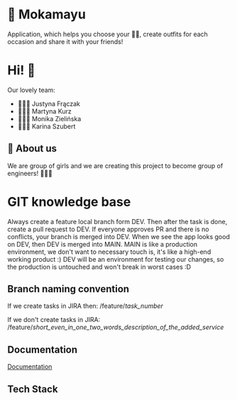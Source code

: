 
# 🌸 Mokamayu

Application, which helps you choose your 👗👖, create outfits for each occasion and share it with your friends!



# Hi! 👋
Our lovely team:
- 👩🏽‍💻 Justyna Frączak 
- 👩🏽‍💻 Martyna Kurz 
- 👩🏼‍💻 Monika Zielińska 
- 👩🏼‍💻 Karina Szubert 

## 🚀 About us
We are group of girls and we are creating this project to become group of engineers! 👷🏽‍♀️

# GIT knowledge base

Always create a feature local branch form DEV.
Then after the task is done, create a pull request to DEV.
If everyone approves PR and there is no conflicts, your branch is merged into DEV.
When we see the app looks good on DEV, then DEV is merged into MAIN.
MAIN is like a production environment, we don't want to necessary touch is, it's like a high-end working product :)
DEV will be an environment for testing our changes, so the production is untouched and won't break in worst cases :D

## Branch naming convention

If we create tasks in JIRA then:
    /feature/*task_number*
    
If we don't create tasks in JIRA:
   /feature/*short_even_in_one_two_words_description_of_the_added_service*

## Documentation

[Documentation](https://linktodocumentation)


## Tech Stack


